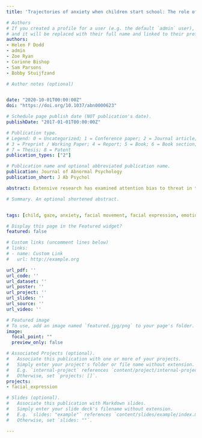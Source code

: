```yaml
---
title: 'Trajectories of anxiety when children start school: The role of behavioral inhibition and attention bias to angry and happy faces'

# Authors
# If you created a profile for a user (e.g. the default `admin` user), write the username (folder name) here 
# and it will be replaced with their full name and linked to their profile.
authors:
- Helen F Dodd
- admin
- Zoe Ryan
- Corinne Bishop
- Sam Parsons
- Bobby Stuijfzand

# Author notes (optional)


date: "2020-10-01T00:00:00Z"
doi: "https://doi.org/10.1037/abn0000623"

# Schedule page publish date (NOT publication's date).
publishDate: "2017-01-01T00:00:00Z"

# Publication type.
# Legend: 0 = Uncategorized; 1 = Conference paper; 2 = Journal article;
# 3 = Preprint / Working Paper; 4 = Report; 5 = Book; 6 = Book section;
# 7 = Thesis; 8 = Patent
publication_types: ["2"]

# Publication name and optional abbreviated publication name.
publication: Journal of Abnormal Psychology
publication_short: J Ab Psychol

abstract: Extensive research has examined attention bias to threat in the context of anxiety in adults, but little is understood about this association in young children, and there is a dearth of longitudinal research examining whether attention bias to threat predicts anxiety over time in childhood. In the current study, a sample of 180 children participated in a longitudinal study, first as preschoolers and again as they transitioned to formal schooling. At baseline, children aged 3–4 years completed a free-viewing eye-tracking task with angry-neutral and happy-neutral face pairs and an assessment of behavioral inhibition (BI). At follow-up, parents provided daily reports of their child’s state anxiety over a 2-week period as their child started school and completed a measure of their child’s anxiety symptoms. Results indicated that, on average, preschool-aged children exhibit a bias for emotional faces that is stronger for angry than happy faces. There was little evidence that this bias was associated with anxiety symptoms. However, BI interacted with dwell bias for angry faces to predict trajectories of anxiety over the transition to school. An unexpected interaction between BI and dwell bias for happy faces was also found, with dwell for happy faces associated with lower anxiety for children higher in BI. The findings are consistent with recent developmental models of the BI-anxiety relationship and indicate that attention bias modification may not be suitable for young children, for whom attention bias to threat may be normative.

# Summary. An optional shortened abstract.


tags: [child, gaze, anxiety, facial movement, facial expression, emotion, eye-tracking, behavioral inhibition, longitudinal, affect-biased attention]

# Display this page in the Featured widget?
featured: false

# Custom links (uncomment lines below)
# links:
# - name: Custom Link
#   url: http://example.org

url_pdf: ''
url_code: ''
url_dataset: ''
url_poster: ''
url_project: ''
url_slides: ''
url_source: ''
url_video: ''

# Featured image
# To use, add an image named `featured.jpg/png` to your page's folder. 
image:
  focal_point: ""
  preview_only: false

# Associated Projects (optional).
#   Associate this publication with one or more of your projects.
#   Simply enter your project's folder or file name without extension.
#   E.g. `internal-project` references `content/project/internal-project/index.md`.
#   Otherwise, set `projects: []`.
projects: 
- facial_expression

# Slides (optional).
#   Associate this publication with Markdown slides.
#   Simply enter your slide deck's filename without extension.
#   E.g. `slides: "example"` references `content/slides/example/index.md`.
#   Otherwise, set `slides: ""`.

---
```



